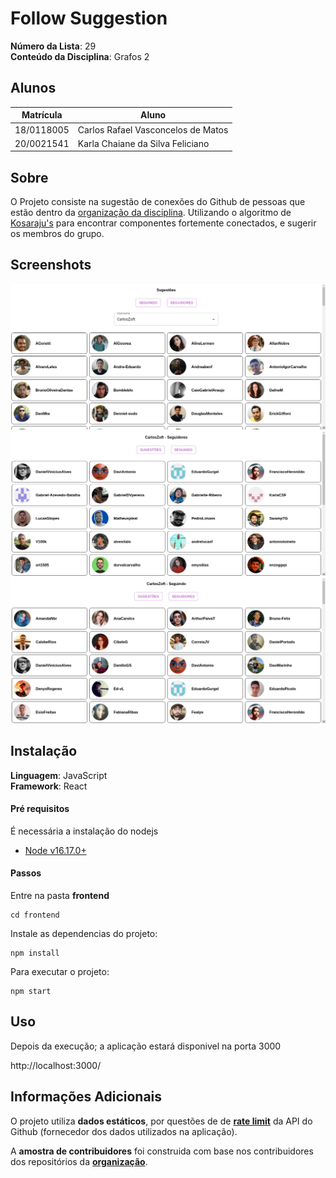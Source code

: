 # Follow Suggestion

**Número da Lista**: 29<br>
**Conteúdo da Disciplina**: Grafos 2<br>

## Alunos

| Matrícula  | Aluno                              |
| ---------- | ---------------------------------- |
| 18/0118005 | Carlos Rafael Vasconcelos de Matos |
| 20/0021541 | Karla Chaiane da Silva Feliciano   |

## Sobre

O Projeto consiste na sugestão de conexões do Github de pessoas que estão dentro da [organização da disciplina](https://github.com/projeto-de-algoritmos). Utilizando o algoritmo de [Kosaraju's](https://en.wikipedia.org/wiki/Kosaraju%27s_algorithm) para encontrar componentes fortemente conectados, e sugerir os membros do grupo.

## Screenshots

![](screenshots/suggestion.png)
![](screenshots/followers.png)
![](screenshots/following.png)

## Instalação

**Linguagem**: JavaScript<br>
**Framework**: React<br>

#### Pré requisitos

É necessária a instalação do nodejs

- [Node v16.17.0+](https://nodejs.org/en/)

#### Passos

Entre na pasta **frontend**

```terminal
cd frontend
```

Instale as dependencias do projeto:

```terminal
npm install
```

Para executar o projeto:

```terminal
npm start
```

## Uso

Depois da execução; a aplicação estará disponivel na porta 3000

http://localhost:3000/

## Informações Adicionais

O projeto utiliza **dados estáticos**, por questões de de [**rate limit**](https://en.wikipedia.org/wiki/Rate_limiting) da API do Github (fornecedor dos dados utilizados na aplicação).

A **amostra de contribuidores** foi construida com base nos contribuidores dos repositórios da [**organização**](https://github.com/projeto-de-algoritmos).
